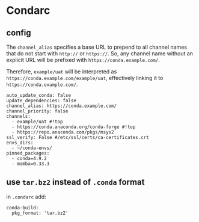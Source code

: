# Condarc

## config
The `channel_alias` specifies a base URL to prepend to all channel names that do not start with `http://` or `https://`. 
So, any channel name without an explicit URL will be prefixed with `https://conda.example.com/`.

Therefore, `example/uat` will be interpreted as `https://conda.example.com/example/uat`, effectively linking it to `https://conda.example.com/`.
```
auto_update_conda: false
update_dependencies: false
channel_alias: https://conda.example.com/
channel_priority: false
channels:
  - example/uat #!top
  - https://conda.anaconda.org/conda-forge #!top
  - https://repo.anaconda.com/pkgs/msys2
ssl_verify: False #/etc/ssl/certs/ca-certificates.crt
envs_dirs:
  - ~/conda-envs/
pinned_packages:
  - conda=4.9.2
  - mamba=0.33.3
```

## use `tar.bz2` instead of `.conda` format
in `.condarc` add:
```
conda-build:
  pkg_format: 'tar.bz2'
```
